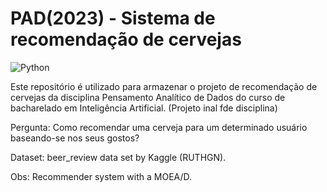 # PAD(2023) - Sistema de recomendação de cervejas

<img src="https://img.shields.io/static/v1?label=Python&labelColor=306998&message=3&color=FFD43B&logo=Python&logoColor=ffffff&style=plastic" alt="Python"/>


Este repositório é utilizado para armazenar o projeto de recomendação de cervejas da disciplina Pensamento Analítico de Dados do curso de bacharelado em Inteligência Artificial. (Projeto inal fde disciplina)

Pergunta: Como recomendar uma cerveja para um determinado usuário baseando-se nos seus gostos?

Dataset: beer_review data set by Kaggle (RUTHGN).

Obs: Recommender system with a MOEA/D.
